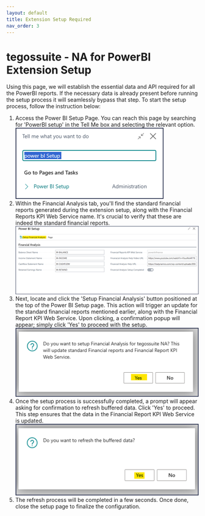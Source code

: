 ```yaml
---
layout: default
title: Extension Setup Required
nav_order: 3
---
```

# tegossuite - NA for PowerBI Extension Setup
Using this page, we will establish the essential data and API required for all the PowerBI reports. If the necessary data is already present before running the setup process it will seamlessly bypass that step. To start the setup process, follow the instruction below:

1. Access the Power BI Setup Page. You can reach this page by searching for 'PowerBI setup' in the Tell Me box and selecting the relevant option. \
 ![power bi setup page](./assets/images/tell-me-bowerbi-setup.png)
2. Within the Financial Analysis tab, you'll find the standard financial reports generated during the extension setup, along with the Financial Reports KPI Web Service name. It's crucial to verify that these are indeed the standard financial reports. ![Setup Financial Analysis](./assets/images/setup-financial-analysis.png)
3. Next, locate and click the 'Setup Financial Analysis' button positioned at the top of the Power BI Setup page. This action will trigger an update for the standard financial reports mentioned earlier, along with the Financial Report KPI Web Service. Upon clicking, a confirmation popup will appear; simply click 'Yes' to proceed with the setup. ![Confirm](./assets/images/first-confirmation.png)
4. Once the setup process is successfully completed, a prompt will appear asking for confirmation to refresh buffered data. Click 'Yes' to proceed. This step ensures that the data in the Financial Report KPI Web Service is updated. ![Data Refresh](./assets/images/data-refresh-confirm.png)
5. The refresh process will be completed in a few seconds. Once done, close the setup page to finalize the configuration.
